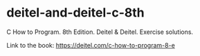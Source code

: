 # deitel-and-deitel-c-8th
C How to Program. 8th Edition. Deitel &amp; Deitel. Exercise solutions.

Link to the book: https://deitel.com/c-how-to-program-8-e
